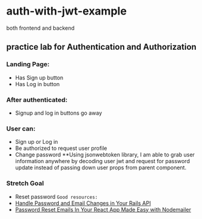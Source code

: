 # auth-with-jwt-example
both frontend and backend

## practice lab for Authentication and Authorization

### Landing Page:
- Has Sign up button
- Has Log in button

### After authenticated:
- Signup and log in buttons go away

### User can:
- Sign up or Log in
- Be authorized to request user profile
- Change password
**Using jsonwebtoken library, I am able to grab user information anywhere by decoding user jwt and request for password update instead of passing down user props from parent component.

### Stretch Goal
- Reset password
```Good resources:``` 
- [Handle Password and Email Changes in Your Rails API](https://www.sitepoint.com/handle-password-and-email-changes-in-your-rails-api/)
- [Password Reset Emails In Your React App Made Easy with Nodemailer](https://itnext.io/password-reset-emails-in-your-react-app-made-easy-with-nodemailer-bb27968310d7)
